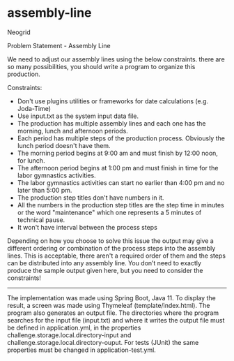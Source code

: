 # assembly-line
Neogrid

Problem Statement - Assembly Line

We need to adjust our assembly lines using the below constraints.
there are so many possibilities, you should write a program to organize this production.

Constraints:
- Don't use plugins utilities or frameworks for date calculations (e.g. Joda-Time)
- Use input.txt as the system input data file.
- The production has multiple assembly lines and each one has the morning, lunch and afternoon periods.
- Each period has multiple steps of the production process. Obviously the lunch period doesn't have them.
- The morning period begins at 9:00 am and must finish by 12:00 noon, for lunch.
- The afternoon period begins at 1:00 pm and must finish in time for the labor gymnastics activities.
- The labor gymnastics activities can start no earlier than 4:00 pm and no later than 5:00 pm.
- The production step titles don't have numbers in it.
- All the numbers in the production step titles are the step time in minutes or the word "maintenance" which one represents a 5 minutes of technical pause.
- It won't have interval between the process steps

Depending on how you choose to solve this issue the output may give a different ordering or combination of the process steps into the assembly lines. This is acceptable, there aren't a required order of them and the steps can be distributed into any assembly line. 
You don’t need to exactly produce the sample output given here, but you need to consider the constraints!

----------------------------------------------------------------------------------------------------------------------

The implementation was made using Spring Boot, Java 11.
To display the result, a screen was made using Thymeleaf (template/index.html).
The program also generates an output file.
The directories where the program searches for the input file (input.txt) and where it writes the output file must be defined in application.yml, in the properties challenge.storage.local.directory-input and challenge.storage.local.directory-ouput.
For tests (JUnit) the same properties must be changed in application-test.yml.
